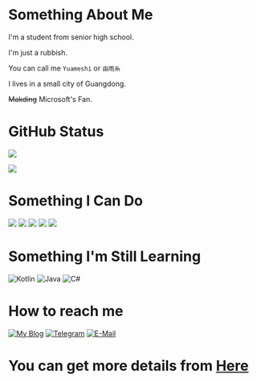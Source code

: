 
   
# Something About Me

I'm a student from senior high school.

I'm just a rubbish.

You can call me `Yuameshi` or `由雨糸`

I lives in a small city of Guangdong.

~~Makding~~ Microsoft's Fan.

# GitHub Status

   ![](https://github-readme-stats.vercel.app/api?username=Yuameshi&layout=compact&show_icons=true&count_private=true)
   
   ![](https://github-readme-stats.vercel.app/api/top-langs/?username=Yuameshi&layout=compact&show_icons=true&count_private=true)

# Something I Can Do
   ![](https://img.shields.io/badge/-HTML5-e34f26?style=flat-square&logo=HTML5&logoColor=fff)
   ![](https://img.shields.io/badge/-CSS3-359CD6?style=flat-square&logo=CSS3&logoColor=fff)
   ![](https://img.shields.io/badge/-JavaScript-FFDA3E?style=flat-square&logo=JavaScript&logoColor=fff)
   ![](https://img.shields.io/badge/-C%2b%2b-cc961c?style=flat-square&logo=C%2b%2b&logoColor=fff) 
   ![](https://img.shields.io/badge/-C-FFC0CB?style=flat-square&logo=C&logoColor=fff) 
# Something I'm Still Learning
   ![Kotlin](https://img.shields.io/badge/Kotlin-%230095D5.svg?style=flat-square&logo=kotlin&logoColor=fff)
   ![Java](https://img.shields.io/badge/-Java-007396?style=flat-square&logo=Java&logoColor=fff)
   ![C#](https://img.shields.io/badge/C%23-%23239120.svg?style=flat-square&logo=c-sharp&logoColor=fff)
# How to reach me
[![My Blog](https://img.shields.io/badge/-yuameshi.top-4d4d4d?style=flat-square&logo=Bloglovin&logoColor=fff)](https://www.yuameshi.top/)
[![Telegram](https://img.shields.io/badge/-Yuameshi-3db6f1?style=flat-square&logo=Telegram&logoColor=2ca5e0)](https://t.me/Yuameshi)
[![E-Mail](https://img.shields.io/badge/-yuameshi@outlook.com-168de2?style=flat-square&logo=mail.ru&logoColor=white&labelColor=168de2)](mailto:yuameshi@outlook.com)

# You can get more details from [Here](https://www.yuameshi.top/about/)

<!---
Yuameshi/Yuameshi is a ✨ special ✨ repository because its `README.md` (this file) appears on your GitHub profile.
You can click the Preview link to take a look at your changes.
--->

